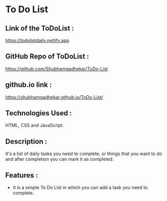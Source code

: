# To Do List

## Link of the ToDoList :
https://todolistdaily.netlify.app

## GitHub Repo of ToDoList :
https://github.com/Shubhamgadhekar/ToDo-List

## github.io link :
https://shubhamgadhekar.github.io/ToDo-List/

## Technologies Used : 
HTML, CSS and JavaScript.

## Description :
It's a list of daily tasks you need to complete, or things that you want to do and after completion you can mark it as completed.

## Features :
* It is a simple To Do List in which you can add a task you need to complete.
